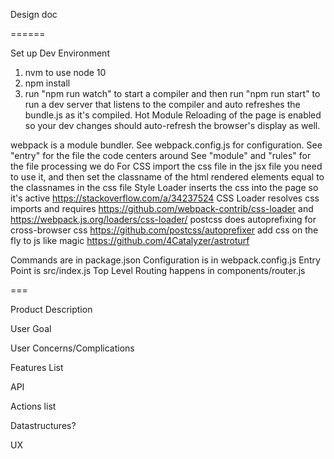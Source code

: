 Design doc

======

Set up Dev Environment
1. nvm to use node 10
2. npm install
3. run "npm run watch" to start a compiler and then run "npm run start" to run a dev server that listens to the compiler and auto refreshes the bundle.js as it's compiled. Hot Module Reloading of the page is enabled so your dev changes should auto-refresh the browser's display as well. 

webpack is a module bundler. See webpack.config.js for configuration. 
See "entry" for the file the code centers around
See "module" and "rules" for the file processing we do
For CSS
    import the css file in the jsx file you need to use it, and then set the classname of the html rendered elements equal to the classnames in the css file
    Style Loader inserts the css into the page so it's active https://stackoverflow.com/a/34237524
    CSS Loader resolves css imports and requires https://github.com/webpack-contrib/css-loader and https://webpack.js.org/loaders/css-loader/
    postcss does autoprefixing for cross-browser css https://github.com/postcss/autoprefixer 
    add css on the fly to js like magic https://github.com/4Catalyzer/astroturf

Commands are in package.json 
Configuration is in webpack.config.js
Entry Point is src/index.js
Top Level Routing happens in components/router.js

===  

Product Description

User Goal

User Concerns/Complications

Features List

API

Actions list

Datastructures?

UX

